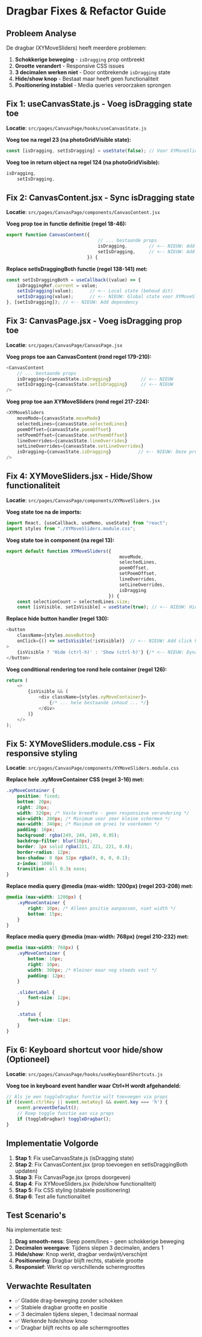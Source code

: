# Dragbar Fixes & Refactor Guide

## Probleem Analyse

De dragbar (XYMoveSliders) heeft meerdere problemen:

1. **Schokkerige beweging** - `isDragging` prop ontbreekt
2. **Grootte verandert** - Responsive CSS issues
3. **3 decimalen werken niet** - Door ontbrekende `isDragging` state
4. **Hide/show knop** - Bestaat maar heeft geen functionaliteit
5. **Positionering instabiel** - Media queries veroorzaken sprongen

## Fix 1: useCanvasState.js - Voeg isDragging state toe

**Locatie**: `src/pages/CanvasPage/hooks/useCanvasState.js`

**Voeg toe na regel 23 (na photoGridVisible state):**

```javascript
const [isDragging, setIsDragging] = useState(false); // Voor XYMoveSliders synchronisatie
```

**Voeg toe in return object na regel 124 (na photoGridVisible):**

```javascript
isDragging,
    setIsDragging,
```

## Fix 2: CanvasContent.jsx - Sync isDragging state

**Locatie**: `src/pages/CanvasPage/components/CanvasContent.jsx`

**Voeg prop toe in functie definitie (regel 18-46):**

```javascript
export function CanvasContent({
                                  // ... bestaande props
                                  isDragging,        // <-- NIEUW: Add deze prop
                                  setIsDragging,     // <-- NIEUW: Add deze prop
                              }) {
```

**Replace setIsDraggingBoth functie (regel 138-141) met:**

```javascript
const setIsDraggingBoth = useCallback((value) => {
    isDraggingRef.current = value;
    setIsDragging(value);      // <-- Local state (behoud dit)
    setIsDragging(value);      // <-- NIEUW: Global state voor XYMoveSliders
}, [setIsDragging]); // <-- NIEUW: Add dependency
```

## Fix 3: CanvasPage.jsx - Voeg isDragging prop toe

**Locatie**: `src/pages/CanvasPage/CanvasPage.jsx`

**Voeg props toe aan CanvasContent (rond regel 179-210):**

```javascript
<CanvasContent
    // ... bestaande props
    isDragging={canvasState.isDragging}           // <-- NIEUW
    setIsDragging={canvasState.setIsDragging}     // <-- NIEUW
/>
```

**Voeg prop toe aan XYMoveSliders (rond regel 217-224):**

```javascript
<XYMoveSliders
    moveMode={canvasState.moveMode}
    selectedLines={canvasState.selectedLines}
    poemOffset={canvasState.poemOffset}
    setPoemOffset={canvasState.setPoemOffset}
    lineOverrides={canvasState.lineOverrides}
    setLineOverrides={canvasState.setLineOverrides}
    isDragging={canvasState.isDragging}          // <-- NIEUW: Deze prop was er niet!
/>
```

## Fix 4: XYMoveSliders.jsx - Hide/Show functionaliteit

**Locatie**: `src/pages/CanvasPage/components/XYMoveSliders.jsx`

**Voeg state toe na de imports:**

```javascript
import React, {useCallback, useMemo, useState} from "react";
import styles from "./XYMoveSliders.module.css";
```

**Voeg state toe in component (na regel 13):**

```javascript
export default function XYMoveSliders({
                                          moveMode,
                                          selectedLines,
                                          poemOffset,
                                          setPoemOffset,
                                          lineOverrides,
                                          setLineOverrides,
                                          isDragging
                                      }) {
    const selectionCount = selectedLines.size;
    const [isVisible, setIsVisible] = useState(true); // <-- NIEUW: Hide/show state
```

**Replace hide button handler (regel 130):**

```javascript
<button
    className={styles.moveButton}
    onClick={() => setIsVisible(!isVisible)}  // <-- NIEUW: Add click handler
>
    {isVisible ? 'Hide (ctrl-h)' : 'Show (ctrl-h)'} {/* <-- NIEUW: Dynamic text */}
</button>
```

**Voeg conditional rendering toe rond hele container (regel 126):**

```javascript
return (
    <>
        {isVisible && (
            <div className={styles.xyMoveContainer}>
                {/* ... hele bestaande inhoud ... */}
            </div>
        )}
    </>
);
```

## Fix 5: XYMoveSliders.module.css - Fix responsive styling

**Locatie**: `src/pages/CanvasPage/components/XYMoveSliders.module.css`

**Replace hele .xyMoveContainer CSS (regel 3-16) met:**

```css
.xyMoveContainer {
    position: fixed;
    bottom: 20px;
    right: 20px;
    width: 320px; /* Vaste breedte - geen responsieve verandering */
    min-width: 280px; /* Minimum voor zeer kleine schermen */
    max-width: 340px; /* Maximum om groei te voorkomen */
    padding: 16px;
    background: rgba(249, 249, 249, 0.95);
    backdrop-filter: blur(10px);
    border: 1px solid rgba(221, 221, 221, 0.8);
    border-radius: 12px;
    box-shadow: 0 8px 32px rgba(0, 0, 0, 0.1);
    z-index: 1000;
    transition: all 0.3s ease;
}
```

**Replace media query @media (max-width: 1200px) (regel 203-208) met:**

```css
@media (max-width: 1200px) {
    .xyMoveContainer {
        right: 10px; /* Alleen positie aanpassen, niet width */
        bottom: 15px;
    }
}
```

**Replace media query @media (max-width: 768px) (regel 210-232) met:**

```css
@media (max-width: 768px) {
    .xyMoveContainer {
        bottom: 10px;
        right: 10px;
        width: 300px; /* Kleiner maar nog steeds vast */
        padding: 12px;
    }

    .sliderLabel {
        font-size: 12px;
    }

    .status {
        font-size: 11px;
    }
}
```

## Fix 6: Keyboard shortcut voor hide/show (Optioneel)

**Locatie**: `src/pages/CanvasPage/hooks/useKeyboardShortcuts.js`

**Voeg toe in keyboard event handler waar Ctrl+H wordt afgehandeld:**

```javascript
// Als je een toggleDragbar functie wilt toevoegen via props
if ((event.ctrlKey || event.metaKey) && event.key === 'h') {
    event.preventDefault();
    // Roep toggle functie aan via props
    if (toggleDragbar) toggleDragbar();
}
```

## Implementatie Volgorde

1. **Stap 1**: Fix useCanvasState.js (isDragging state)
2. **Stap 2**: Fix CanvasContent.jsx (prop toevoegen en setIsDraggingBoth updaten)
3. **Stap 3**: Fix CanvasPage.jsx (props doorgeven)
4. **Stap 4**: Fix XYMoveSliders.jsx (hide/show functionaliteit)
5. **Stap 5**: Fix CSS styling (stabiele positionering)
6. **Stap 6**: Test alle functionaliteit

## Test Scenario's

Na implementatie test:

1. **Drag smooth-ness**: Sleep poem/lines - geen schokkerige beweging
2. **Decimalen weergave**: Tijdens slepen 3 decimalen, anders 1
3. **Hide/show**: Knop werkt, dragbar verdwijnt/verschijnt
4. **Positionering**: Dragbar blijft rechts, stabiele grootte
5. **Responsief**: Werkt op verschillende schermgroottes

## Verwachte Resultaten

- ✅ Gladde drag-beweging zonder schokken
- ✅ Stabiele dragbar grootte en positie
- ✅ 3 decimalen tijdens slepen, 1 decimaal normaal
- ✅ Werkende hide/show knop
- ✅ Dragbar blijft rechts op alle schermgroottes